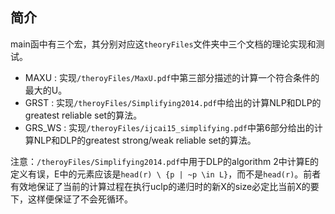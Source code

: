 ## 简介
main函中有三个宏，其分别对应这`theoryFiles`文件夹中三个文档的理论实现和测试。
- MAXU   : 实现`/theroyFiles/MaxU.pdf`中第三部分描述的计算一个符合条件的最大的U。
- GRST   : 实现`/theroyFiles/Simplifying2014.pdf`中给出的计算NLP和DLP的greatest reliable set的算法。
- GRS_WS : 实现`/theroyFiles/ijcai15_simplifying.pdf`中第6部分给出的计算NLP和DLP的greatest strong/weak reliable set的算法。

注意：`/theroyFiles/Simplifying2014.pdf`中用于DLP的algorithm 2中计算E的定义有误，E中的元素应该是`head(r) \ {p | ~p \in L}`，而不是`head(r)`。前者有效地保证了当前的计算过程在执行uclp的递归时的新X的size必定比当前X的要下，这样便保证了不会死循环。
